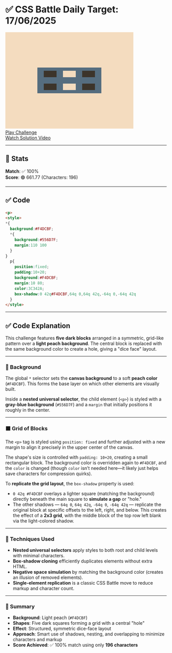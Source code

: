 # ✅ CSS Battle Daily Target: 17/06/2025

![Target](./images/17.png)  
[Play Challenge](https://cssbattle.dev/play/j8oIHllnFNB1EED2LAYL)  
[Watch Solution Video](https://youtube.com/shorts/K4UtMHkt-fk)

---

## 🔢 Stats

**Match**: ✅ 100%  
**Score**: 🟢 661.77 (Characters: 196)

---

## ✅ Code

```html
<p>
<style>
*{
  background:#F4DCBF;
  *{
    background:#556D7F;
    margin:110 100
  }
}
  p{
    position:fixed;
    padding:10+20;
    background:#F4DCBF;
    margin:10 80;
    color:3C342A;
    box-shadow:0 42q#F4DCBF,64q 0,64q 42q,-64q 0,-64q 42q
  }
</style>
```

---

## ✅ Code Explanation

This challenge features **five dark blocks** arranged in a symmetric, grid-like pattern over a **light peach background**. The central block is replaced with the same background color to create a hole, giving a "dice face" layout.

---

### 🎨 Background

The global `*` selector sets the **canvas background** to a soft **peach color** (`#F4DCBF`). This forms the base layer on which other elements are visually built.

Inside a **nested universal selector**, the child element (`<p>`) is styled with a **gray-blue background** (`#556D7F`) and a `margin` that initially positions it roughly in the center.

---

### ⬛ Grid of Blocks

The `<p>` tag is styled using `position: fixed` and further adjusted with a new margin to align it precisely in the upper center of the canvas.

The shape's size is controlled with `padding: 10+20`, creating a small rectangular block. The background color is overridden again to `#F4DCBF`, and the `color` is changed (though `color` isn’t needed here—it likely just helps save characters for compression quirks).

To **replicate the grid layout**, the `box-shadow` property is used:

* `0 42q #F4DCBF` overlays a lighter square (matching the background) directly beneath the main square to **simulate a gap** or "hole."
* The other shadows — `64q 0`, `64q 42q`, `-64q 0`, `-64q 42q` — replicate the original block at specific offsets to the left, right, and below. This creates the effect of a **2x3 grid**, with the middle block of the top row left blank via the light-colored shadow.

---

### 🧠 Techniques Used

* **Nested universal selectors** apply styles to both root and child levels with minimal characters.
* **Box-shadow cloning** efficiently duplicates elements without extra HTML.
* **Negative space simulation** by matching the background color (creates an illusion of removed elements).
* **Single-element replication** is a classic CSS Battle move to reduce markup and character count.

---

### 🏁 Summary

* **Background**: Light peach (`#F4DCBF`)
* **Shapes**: Five dark squares forming a grid with a central "hole"
* **Effect**: Structured, symmetric dice-face layout
* **Approach**: Smart use of shadows, nesting, and overlapping to minimize characters and markup
* **Score Achieved**: ✅ 100% match using only **196 characters**
